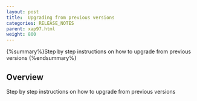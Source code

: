 ```yaml
---
layout: post
title:  Upgrading from previous versions
categories: RELEASE_NOTES
parent: xap97.html
weight: 800
---
```


{%summary%}Step by step instructions on how to upgrade from previous versions {%endsummary%}

## Overview
Step by step instructions on how to upgrade from previous versions

